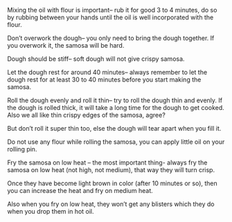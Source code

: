 Mixing the oil with flour is important– rub it for good 3 to 4 minutes, do so by rubbing between your hands until the oil is well incorporated with the flour.

Don’t overwork the dough– you only need to bring the dough together. If you overwork it, the samosa will be hard.

Dough should be stiff– soft dough will not give crispy samosa.

Let the dough rest for around 40 minutes– always remember to let the dough rest for at least 30 to 40 minutes before you start making the samosa.

Roll the dough evenly and roll it thin– try to roll the dough thin and evenly. If the dough is rolled thick, it will take a long time for the dough to get cooked. Also we all like thin crispy edges of the samosa, agree?

But don’t roll it super thin too, else the dough will tear apart when you fill it.

Do not use any flour while rolling the samosa, you can apply little oil on your rolling pin.

Fry the samosa on low heat – the most important thing- always fry the samosa on low heat (not high, not medium), that way they will turn crisp.

Once they have become light brown in color (after 10 minutes or so), then you can increase the heat and fry on medium heat.

Also when you fry on low heat, they won’t get any blisters which they do when you drop them in hot oil.